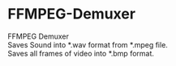 # FFMPEG-Demuxer
FFMPEG Demuxer
<br>
Saves Sound into *.wav format from *.mpeg file.
<br>
Saves all frames of video into *.bmp format.
